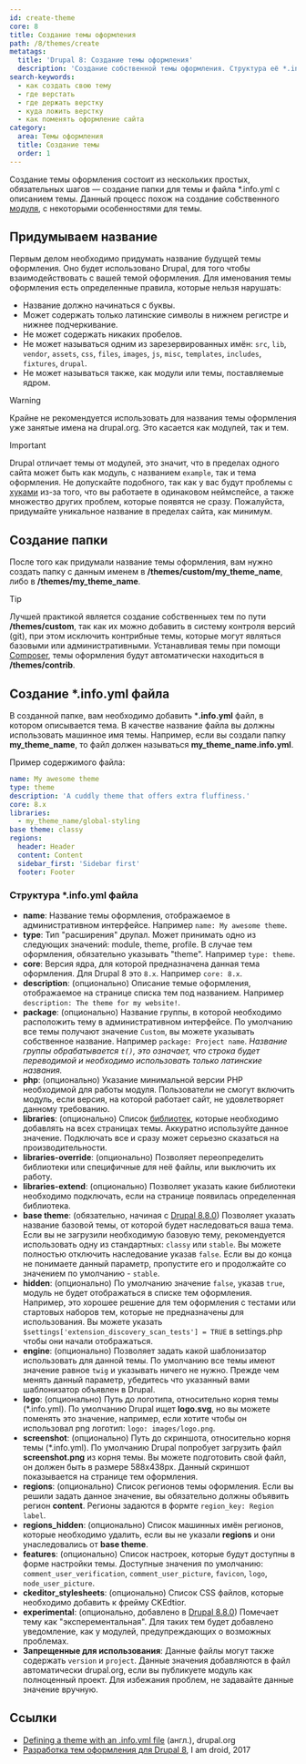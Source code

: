 ```yaml
---
id: create-theme
core: 8
title: Создание темы оформления
path: /8/themes/create
metatags:
  title: 'Drupal 8: Создание темы оформления'
  description: 'Создание собственной темы оформления. Структура её *.info.yml файла, минимальный состав, требования и прочие ньюансы.'
search-keywords:
  - как создать свою тему
  - где верстать
  - где держать верстку
  - куда ложить верстку
  - как поменять оформление сайта
category:
  area: Темы оформления
  title: Создание темы
  order: 1
---
```


Создание темы оформления состоит из нескольких простых, обязательных шагов — создание папки для темы и файла *.info.yml с описанием темы. Данный процесс похож на создание собственного [модуля](../modules/modules.md), с некоторыми особенностями для темы.

## Придумываем название

Первым делом необходимо придумать название будущей темы оформления. Оно будет использовано Drupal, для того чтобы взаимодействовать с вашей темой оформления. Для именования темы оформления есть определенные правила, которые нельзя нарушать:

- Название должно начинаться с буквы.
- Может содержать только латинские символы в нижнем регистре и нижнее подчеркивание.
- Не может содержать никаких пробелов.
- Не может называться одним из зарезервированных имён: `src`, `lib`, `vendor`, `assets`, `css`, `files`, `images`, `js`, `misc`, `templates`, `includes`, `fixtures`, `drupal`.
- Не может называться также, как модули или темы, поставляемые ядром.

> [!WARNING]
> Крайне не рекомендуется использовать для названия темы оформления уже занятые имена на drupal.org. Это касается как модулей, так и тем.

> [!IMPORTANT]
> Drupal отличает темы от модулей, это значит, что в пределах одного сайта может быть как модуль, с названием `example`, так и тема оформления. Не допускайте подобного, так как у вас будут проблемы с [хуками](../hooks/hooks.md) из-за того, что вы работаете в одинаковом неймспейсе, а также множество других проблем, которые появятся не сразу. Пожалуйста, придумайте уникальное название в пределах сайта, как минимум.

## Создание папки

После того как придумали название темы оформления, вам нужно создать папку с данным именем в **/themes/custom/my_theme_name**, либо в **/themes/my_theme_name**.

> [!TIP]
> Лучшей практикой является создание собственныех тем по пути **/themes/custom**, так как их можно добавить в систему контроля версий (git), при этом исключить контрибные темы, которые могут являться базовыми или административными. Устанавливая темы при помощи [Composer](../../composer/composer.md), темы оформления будут автоматически находиться в **/themes/contrib**.

## Создание *.info.yml файла

В созданной папке, вам необходимо добавить ***.info.yml** файл, в котором описывается тема. В качестве название файла вы должны использовать машинное имя темы. Например, если вы создали папку **my_theme_name**, то файл должен называться **my_theme_name.info.yml**.

Пример содержимого файла:

```yaml
name: My awesome theme
type: theme
description: 'A cuddly theme that offers extra fluffiness.'
core: 8.x
libraries:
  - my_theme_name/global-styling
base theme: classy
regions:
  header: Header
  content: Content
  sidebar_first: 'Sidebar first'
  footer: Footer
```

### Структура *.info.yml файла

- **name**: Название темы оформления, отображаемое в административном интерфейсе. Например `name: My awesome theme`.
- **type**: Тип "расширения" друпал. Может принимать одно из следующих значений: module, theme, profile. В случае тем оформления, обязательно указывать "theme". Например `type: theme`.
- **core**: Версия ядра, для которой предназначена данная тема оформления. Для Drupal 8 это `8.x`. Например `core: 8.x`.
- **description**: (опционально) Описание темые оформления, отображаемое на странице списка тем под названием. Например `description: The theme for my website!`.
- **package**: (опционально) Название группы, в которой необходимо расположить тему в административном интерфейсе. По умолчанию все темы получают значение `Custom`, вы можете указывать собственное название. Например `package: Project name`. _Название группы обрабатывается `t()`, это означает, что строка будет переводимой и необходимо использовать только латинские названия._
- **php**: (опционально) Указание минимальной версии PHP необходимой для работы модуля. Пользователи не смогут включить модуль, если версия, на которой работает сайт, не удовлетворяет данному требованию.
- **libraries**: (опционально) Список [библиотек](../libraries/libraries.md), которые необходимо добавлять на всех страницах темы. Аккуратно используйте данное значение. Подключать все и сразу может серьезно сказаться на производительности.
- **libraries-override**: (опционально) Позволяет переопределить библиотеки или специфичные для неё файлы, или выключить их работу.
- **libraries-extend**: (опционально) Позволяет указать какие библиотеки необходимо подключать, если на странице появилась определенная библиотека.
- **base theme**: (обязательно, начиная с [Drupal 8.8.0](../releases/release-8.8.0.md)) Позволяет указать название базовой темы, от которой будет наследоваться ваша тема. Если вы не загрузили необходимую базовую тему, рекомендуется использовать одну из стандартных: `classy` или `stable`. Вы можете полностью отключить наследование указав `false`. Если вы до конца не понимаете данный параметр, пропустите его и продолжайте со значением по умолчанию - `stable`.
- **hidden**: (опционально) По умолчанию значение `false`, указав `true`, модуль не будет отображаться в списке тем оформления. Например, это хорошее решение для тем оформления с тестами или стартовых наборов тем, которые не предназначены для использования. Вы можете указать `$settings['extension_discovery_scan_tests'] = TRUE` в settings.php чтобы они начали отображаться.
- **engine**: (опционально) Позволяет задать какой шаблонизатор использовать для данной темы. По умолчанию все темы имеют значение равное `twig` и указывать ничего не нужно. Прежде чем менять данный параметр, убедитесь что указанный вами шаблонизатор объявлен в Drupal.
- **logo**: (опционально) Путь до логотипа, относительно корня темы (*.info.yml). По умолчанию Drupal ищет **logo.svg**, но вы можете поменять это значение, например, если хотите чтобы он использовал png логотип: `logo: images/logo.png`.
- **screenshot**: (опционально) Путь до скриншота, относительно корня темы (*.info.yml). По умолчанию Drupal попробует загрузить файл **screenshot.png** из корня темы. Вы можете подготовить свой файл, он должен быть в размере 588х438px. Данный скриншот показывается на странице тем оформления.
- **regions**: (опционально) Список регионов темы оформления. Если вы решили задать данное значение, вы обязательно должны объявить регион **content**. Регионы задаются в формте `region_key: Region label`.
- **regions_hidden**: (опционально) Список машинных имён регионов, которые необходимо удалить, если вы не указали **regions** и они унаследовались от **base theme**.
- **features**: (опционально) Список настроек, которые будут доступны в форме настройки темы. Доступные значения по умолчанию: `comment_user_verification`, `comment_user_picture`, `favicon`, `logo`, `node_user_picture`.
- **ckeditor_stylesheets**: (опционально) Список CSS файлов, которые необходимо добавить к фрейму CKEdtior.
- **experimental**: (опционально, добавлено в [Drupal 8.8.0](../releases/release-8.8.0.md)) Помечает тему как "эксперементальная". Для таких тем будет добавлено уведомление, как у модулей, предупреждающих о возможных проблемах.
- **Запрещенные для использования**: Данные файлы могут также содержать `version` и `project`. Данные значения добавляются в файл автоматически drupal.org, если вы публикуете модуль как полноценный проект. Для избежания проблем, не задавайте данные значение вручную.

## Ссылки

- [Defining a theme with an .info.yml file](https://www.drupal.org/docs/8/theming-drupal-8/defining-a-theme-with-an-infoyml-file) (англ.), drupal.org
- [Разработка тем оформления для Drupal 8](https://iamdroid.net/ru/blog/drupal-8-theme-development-prepare), I am droid, 2017
